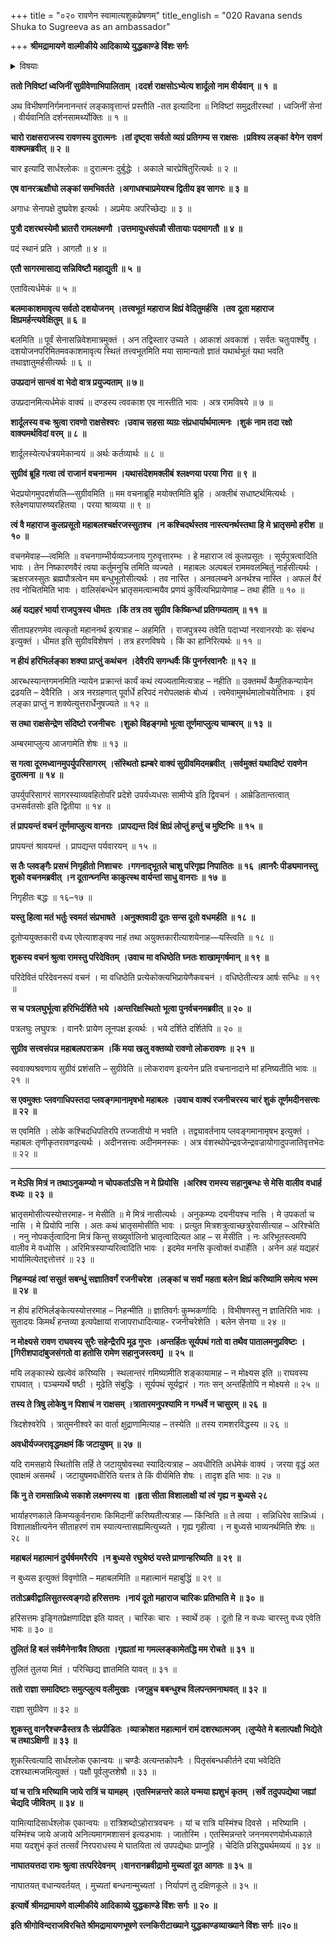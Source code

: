 +++
title = "०२० रावणेन स्वामात्यशुकप्रेषणम्"
title_english = "020 Ravana sends Shuka to Sugreeva as an ambassador"

+++
**श्रीमद्रामायणे वाल्मीकीये आदिकाव्ये युद्धकाण्डे विंशः सर्गः**


<details><summary>विषयाः</summary>

रावणचोदनयासागरोत्तरतीरमेत्य रामादिवृत्तान्तावगमनपूर्वकं लङ्कांपुनरागते नशार्दूलनाम्नाचारेणशवणे रामवृत्तान्तनिवेदनम् ॥ १ ॥ रावणप्रेषितेनपक्षिरूपधारिणाशुकनाम्नाराक्षसते नान्तरिक्षस्थेनैवसता सुग्रावे रावणसंदेशनिवेदनम् ॥ २ ॥ गगन मुद्गत्तैर्वानरैर्भूप्रापणपूर्वकंपीडितेनशुकेन स्वप्रार्थित रामनियोगात्तैर्विमोक्षणे पुनरन्तरिक्षमेत्यसुग्रीवंप्रति संदेशप्रार्थनम् ॥ ३ ॥ शुकंप्रतिसुग्रीवेणरावणे रामापराधात्पुत्रमित्रादिभिस्सहमारणप्रतिज्ञानरूपप्रतिसंदेश निवेदनचोदना ॥ ४ ॥ अङ्गदेन शुकेदूतत्व निषेधेनचारत्वसमर्थने वानरैः पुनर्ग्रहणेनबन्धनपूर्वकं तत्पीडनम् ॥५॥ शुकप्रार्थितेनरामेण तेभ्यस्तनिवारणम् ॥ ६॥

</details>


**ततो निविष्टां ध्वजिनीं सुग्रीवेणाभिपालिताम्** **।ददर्श राक्षसोऽभ्येत्य शार्दूलो नाम वीर्यवान् ॥ १** **॥**

अथ विभीषणनिर्गमनानन्तरं लङ्कावृत्तान्तं प्रस्तौति -तत इत्यादिना ॥ निविष्टां समुद्रतीरस्थां । ध्वजिनीं सेनां । वीर्यवानिति दर्शनसामर्थ्योक्तिः ॥ १ ॥

**चारो राक्षसराजस्य रावणस्य दुरात्मनः** **।तां दृष्ट्वा सर्वतो व्यग्रं प्रतिगम्य स राक्षसः** **।प्रविश्य लङ्कां** **वेगेन** **रावणं** **वाक्यमब्रवीत् ॥ २ ॥**

चार इत्यादि सार्धश्लोकः ॥ दुरात्मनः दुर्बुद्धेः । अकाले चारप्रेषितुरित्यर्थः ॥ २ ॥

**एष वानरऋक्षौघो लङ्कां समभिवर्तते** **।अगाधश्चाप्रमेयश्च द्वितीय इव सागरः ॥ ३ ॥**

अगाधः सेनापक्षे दुष्प्रवेश इत्यर्थः । अप्रमेयः अपरिच्छेद्यः ॥ ३ ॥

**पुत्रौ दशरथस्येमौ भ्रातरौ रामलक्ष्मणौ** **।उत्तमायुधसंपन्नौ सीतायाः पदमागतौ ॥ ४ ॥**

पदं स्थानं प्रति । आगतौ ॥ ४ ॥

**एतौ सागरमासाद्य सन्निविष्टौ महाद्युती ॥ ५ ॥**

एतावित्यर्धमेकं ॥ ५ ॥

**बलमाकाशमावृत्य सर्वतो दशयोजनम्** **।तत्त्वभूतं महाराज क्षिप्रं वेदितुमर्हसि** **।तव** **दूता महाराज क्षिप्रमर्हन्त्यवेक्षितुम् ॥ ६ ॥**

बलमिति ॥ पूर्वं सेनासन्निवेशमात्रमुक्तं । अन तद्विस्तार उच्यते । आकाशं अवकाशं । सर्वतः चतुःपार्श्वेषु । दशयोजनपरिमितमवकाशमावृत्य स्थितं तत्त्वभूतमिति मया सामान्यतो ज्ञातं यथार्थभूतं यथा भवति तथाज्ञातुमर्हसीत्यर्थः ॥ ६ ॥

**उपप्रदानं सान्त्वं वा भेदो वात्र प्रयुज्यताम् ॥ ७॥**

उपप्रदानमित्यर्धमेकं वाक्यं ॥ दण्डस्य त्ववकाश एव नास्तीति भावः । अत्र रामविषये ॥ ७ ॥

**शार्दूलस्य वचः श्रुत्वा रावणो राक्षसेश्वरः** **।उवाच सहसा व्यग्रः संप्रधार्यार्थमात्मनः** **।शुकं नाम तदा रक्षो वाक्यमर्थविदां वरम् ॥ ८ ॥**

शार्दूलस्येत्यर्धत्रयमेकान्वयं ॥ अर्थः कर्तव्यार्थः ॥ ८ ॥

**सुग्रीवं ब्रूहि गत्वा त्वं राजानं वचनान्मम** **।यथासंदेशमक्लीबं** **श्लक्ष्णया परया गिरा ॥ ९ ॥**

भेदप्रयोगमुपदर्शयति—सुग्रीवमिति ॥ मम वचनाब्रूहि मयोक्तमिति ब्रूहि । अक्लीबं सधाष्टर्थमित्यर्थः । श्लेक्ष्णयापारुष्यरहितया । परया श्राव्यया ॥ ९ ॥

**त्वं वै महाराज कुलप्रसूतो महाबलश्चर्क्षरजस्सुतश्च** **।न कश्चिदर्थस्तव नास्त्यनर्थस्तथा हि मे भ्रातृसमो हरीश ॥ १० ॥**

वचनमेवाह—त्वमिति ॥ वचनगाम्भीर्यव्यञ्जनाय गुरुवृत्तारम्भः । हे महाराज त्वं कुलप्रसूतः । सूर्यपुत्रत्वादिति भावः । तेन निष्कारणवैरं त्वया कर्तुमनुचि तमिति व्यज्यते । महाबलः अल्पबलं राममवलम्बितुं नार्हसीत्यर्थः । ऋक्षरजस्सुतः ब्रह्मपौत्रत्वेन मम बन्धुभूतोसीत्यर्थः । तव नास्ति । अनवलम्बने अनर्थश्च नास्ति । अफलं वैरं तव नोचितमिति भावः । वालिसंबन्धेन भ्रातृसमत्वान्मयैव प्रणयं कुर्वित्यभिप्रायेणाह – तथा हीति ॥ १० ॥

**अहं यद्यहरं भार्या राजपुत्रस्य धीमतः** **।किं तत्र तव सुग्रीव किष्किन्धां प्रतिगम्यताम् ॥ ११ ॥**

सीतापहरणमेव त्वत्कृतो महाननर्थ इत्यत्राह – अहमिति । राजपुत्रस्य तवेति पदाभ्यां नरवानरयोः कः संबन्ध इत्युक्तं । धीमत इति सुग्रीवविशेषणं । तत्र हरणविषये । किं का हानिरित्यर्थः ॥ ११ ॥

**न हीयं हरिभिर्लङ्का शक्या प्राप्तुं कथंचन** **।देवैरपि सगन्धर्वैः किं पुनर्नरवानरैः ॥ १२ ॥**

आरब्धस्यान्तगमनमिति न्यायेन प्रक्रान्तं कार्यं कथं त्यज्यतामित्यत्राह – नहीति ॥ उक्तमर्थं कैमुतिकन्यायेन द्रढयति – देवैरिति । अत्र नरग्रहणात् पूर्वार्धे हरिपदं नरोपलक्षकं बोध्यं । त्वमेवामुमर्थमालोचयेतिभावः । इयं लङ्का प्राप्तुं न शक्येत्युत्तरार्धेनुषज्यते ॥ १२ ॥

**स तथा राक्षसेन्द्रेण संदिष्टो रजनीचरः** **।शुको विहङ्गमो भूत्वा तूर्णमाप्लुत्य चाम्बरम् ॥ १३ ॥**

अम्बरमाप्लुत्य आजगामेति शेषः ॥ १३ ॥

**स गत्वा दूरमध्वानमुपर्युपरिसागरम्** **।संस्थितो ह्यम्बरे वाक्यं सुग्रीवमिदमब्रवीत्** **।सर्वमुक्तं यथादिष्टं रावणेन दुरात्मना ॥ १४ ॥**

उपर्युपरिसागरं सागरस्याव्यवहितोपरि प्रदेशे उपर्यध्यधसः सामीप्ये इति द्विवचनं । आम्रेडितान्तत्वात् उभसर्वतसोः इति द्वितीया ॥ १४ ॥

**तं प्रापयन्तं वचनं तूर्णमाप्लुत्य वानराः** **।प्रापद्यन्त दिवं क्षिप्रं लोप्तुं हन्तुं च मुष्टिभिः ॥ १५ ॥**

प्रापयन्तं श्रावयन्तं । प्रापद्यन्त पर्यवारयन् ॥ १५ ॥

**स तैः प्लवङ्गैः प्रसभं निगृहीतो निशाचरः** **।गगनाद्भूतले चाशु परिगृह्य निपातितः ॥ १६ ॥वानरैः पीड्यमानस्तु शुको वचनमब्रवीत्** **।न दूतान्घ्नन्ति** **काकुत्स्थ वार्यन्तां साधु वानराः ॥ १७ ॥**

निगृहीतः बद्धः ॥ १६–१७ ॥

**यस्तु हित्वा मतं भर्तुः स्वमतं संप्रभाषते** **।अनुक्तवादी दूतः सन्स दूतो वधमर्हति ॥ १८ ॥**

दूतोप्ययुक्तकारी वध्य एवेत्याशङ्क्य नाहं तथा अयुक्तकारीत्याशयेनाह—यस्त्विति ॥ १८ ॥

**शुकस्य वचनं श्रुत्वा रामस्तु परिदेवितम्** **।उवाच मा वधिष्ठेति** **घ्नतः शाखामृगर्षमान् ॥ १९ ॥**

परिदेवितं परिदेवनरूपं वचनं । मा वधिष्ठेति प्रत्येकोक्त्यभिप्रायेणैकवचनं । वधिष्ठेतीत्यत्र आर्षः सन्धिः ॥ १९ ॥

**स च पत्रलघुर्भूत्वा हरिभिर्दर्शिते भये** **।अन्तरिक्षस्थितो भूत्वा पुनर्वचनमब्रवीत् ॥ २० ॥**

पत्रलघुः लघुपत्रः । वानरैः प्रायेण लूनपक्ष इत्यर्थः । भये दर्शिते दर्शितेपि ॥ २० ॥

**सुग्रीव सत्त्वसंपन्न महाबलपराक्रम** **।किं मया खलु वक्तव्यो रावणो लोकरावणः ॥ २१ ॥**

स्ववाक्यश्रवणाय सुग्रीवं प्रशंसति – सुग्रीवेति ॥ लोकरावण इत्यनेन प्रति वचनानादाने मां हनिष्यतीति भावः ॥ २१ ॥

**स एवमुक्तः** **प्लवगाधिपस्तदा प्लवङ्गमानामृषभो महाबलः** **।उवाच वाक्यं रजनीचरस्य चारं शुकं तूर्णमदीनसत्त्वः ॥ २२ ॥**

स एवमिति । लोके कश्चिदधिपतिरपि तज्जातीयो न भवति । तद्व्यावर्तनाय प्लवङ्गमानामृषभ इत्युक्तं । महाबलः तृणीकृतरावणइत्यर्थः । अदीनसत्त्वः अदीनमनस्कः । अत्र वंशस्थोपेन्द्रवजेन्द्रवज्रायोगादुपजातिवृत्तभेदः ॥ २२ ॥

****

**न मेऽसि मित्रं न तथाऽनुकम्प्यो न चोपकर्ताऽसि न मे प्रियोसि** **।अरिश्व रामस्य सहानुबन्धः से मेसि वालीव वधार्ह वध्यः ॥ २३ ॥**

भ्रातृसमोसीत्यस्योत्तरमाह- न मेसीति ॥ मे मित्रं नासीत्यर्थः । अनुकम्प्यः दयनीयश्च नासि । मे उपकर्ता च नासि । मे प्रियोपि नासि । अतः कथं भ्रातृसमोसीति भावः । प्रत्युत मित्रशत्रुत्वाच्छत्रुरेवासीत्याह – अरिश्चेति । ननु नोपकर्तृत्वादिना मित्रं किन्तु सख्युर्वालिनो भ्रातृत्वादित्यत आह – स मेसीति । नः अरिभूतस्त्वमपि वालीव मे वध्योसि । अरिमित्रस्याप्यरित्वादिति भावः । इदमेव मनसि कृत्वोक्तं वधार्हेति । अनेन अहं यद्यहरं भार्यामित्येतद्दत्तोत्तरं ॥ २३ ॥

**निहन्म्यहं त्वां ससुतं सबन्धुं सज्ञातिवर्गं** **रजनीचरेश** **।लङ्कां च सर्वां** **महता बलेन क्षिप्रं करिष्यामि समेत्य भस्म** **॥ २४ ॥**

न हीयं हरिभिर्लङ्केत्यस्योत्तरमाह – निहन्मीति ॥ ज्ञातिवर्गः कुम्भकर्णादिः । विभीषणस्तु न ज्ञातिरिति भावः । सुतादयः किमर्थं हन्तव्या इत्यपेक्षायां राजापराधादित्याह- रजनीचरेशेति । बलेन सेनया ॥ २४ ॥

**न मोक्ष्यसे रावण राघवस्य सुरैः सहेन्द्रैरपि मूढ गुप्तः** **।अन्तर्हितः सूर्यपथं गतो वा तथैव पातालमनुप्रविष्टः** **।\[गिरीशपादांबुजसंगतो वा हतोसि रामेण सहानुजस्त्वम्\]** **॥** **२५ ॥**

मयि लङ्कास्थे खल्वेवं करिष्यसि । स्थलान्तरं गमिष्यामीति शङ्कायामाह – न मोक्ष्यस इति ॥ राघवस्य राघवात् । पञ्चम्यर्थे षष्ठी । मूढेति संबुद्धिः । सूर्यपथं सूर्यद्वारं । गतः सन् अन्तर्हितोपि न मोक्ष्यसे ॥ २५ ॥

**तस्य ते त्रिषु लोकेषु न पिशाचं न राक्षसम्** **।त्रातारमनुपश्यामि न गन्धर्वे न चासुरम् ॥ २६ ॥**

त्रिदशेश्वरेपि । त्रातुमनीश्वरे का वार्ता क्षुद्राणामित्याह – तस्येति ॥ तस्य रामशरविद्धस्य ॥ २६ ॥

**अवधीर्यज्जरावृद्धमक्षमं किं जटायुषम् ॥ २७ ॥**

यदि रामसहाये स्थितोसि तर्हि ते जटायुषोवस्था स्यादित्यत्राह – अवधीरिति अर्धमेकं वाक्यं । जरया वृद्धं अत एवाक्षमं असमर्थं । जटायुषमवधीरिति यत्तत्र ते किं वीर्यमिति शेषः । तादृश इति भावः ॥ २७ ॥

**किं नु ते रामसान्निध्ये सकाशे लक्ष्मणस्य वा** **।हृता सीता विशालाक्षी यां त्वं गृह्य न बुध्यसे २८**

भार्याहरणकाले किमप्यकुर्वनरामः किमिदानीं करिष्यतीत्यत्राह — किंन्विति ॥ ते त्वया । सन्निधिरेव सान्निध्यं । विशालाक्षीत्यनेन सीताहरणं राम स्यात्यन्तासह्यमित्युच्यते । गृह्य गृहीत्वा । न बुध्यसे भाव्यनर्थमिति शेषः ॥ २८ ॥

**महाबलं महात्मानं दुर्घर्षममरैरपि** **।न बुध्यसे रघुश्रेष्ठं यस्ते प्राणान्हरिष्यति ॥ २९ ॥**

न बुध्यस इत्युक्तं विवृणोति – महाबलमिति ॥ महात्मानं महाबुद्धिं ॥ २९ ॥

**ततोऽब्रवीद्वालिसुतस्त्वङ्गदो हरिसत्तमः** **।नायं दूतो महाराज चारिकः प्रतिभाति मे ॥ ३० ॥**

हरिसत्तमः इङ्गितप्रेक्षणादिज्ञ इति यावत् । चारिकः चारः । स्वार्थे ठक् । दूतो हि न वध्यः चारस्तु वध्य एवेति भावः ॥ ३० ॥

**तुलितं हि बलं सर्वमैनेनात्रैव तिष्ठता** **।गृह्यतां मा गमल्लङ्कामेतद्धि मम रोचते ॥ ३१ ॥**

तुलितं तुलया मितं । परिच्छिद्य ज्ञातमिति यावत् ॥ ३१ ॥

**ततो राज्ञा समादिष्टाः समुत्प्लुत्य वलीमुखाः** **।जगृहुच बबन्धुश्च विलपन्तमनाथवत् ॥ ३२ ॥**

राज्ञा सुग्रीवेण ॥ ३२ ॥

**शुकस्तु वानरैश्चण्डैस्तत्र तैः संप्रपीडितः** **।व्याक्रोशत महात्मानं रामं दशरथात्मजम्** **।लुप्येते मे बलात्पक्षौ भिद्येते च तथाऽक्षिणी ॥ ३३ ॥**

शुकस्त्वित्यादि सार्धश्लोक एकान्वयः ॥ चण्डैः अत्यन्तकोपनैः । पितृसंबन्धकीर्तने दया भवेदिति दशरथात्मजमित्युक्तं । पक्षौ पूर्वलुप्तशेषौ ॥ ३३ ॥

**यां च रात्रि मरिष्यामि जाये रात्रिं च यामहम्** **।एतस्मिन्नन्तरे काले यन्मया ह्यशुभं कृतम्** **।सर्वे तदुपपद्येथा जह्यां चेद्यदि जीवितम् ॥ ३४ ॥**

यामित्यादिसार्धश्लोक एकान्वयः ॥ रात्रिशब्दोऽहोरात्रवचनः । यां च रात्रि यस्मिंश्च दिवसे । मरिष्यामि । यस्मिंश्च जाये अजाये अनित्यमागमशासनं इत्यडभावः । जातोस्मि । एतस्मिन्नन्तरे जननमरणयोर्मध्यकाले मया यदशुभं कृतं तत्सर्वं निरपराधस्य मे घातयिता त्वं उपपद्येथाः प्राप्नुहि । चेदिति प्रसिद्ध्यर्थमव्ययं ॥ ३४ ॥

**नाघातयत्तदा रामः श्रुत्वा तत्परिदेवनम्** **।वानरानब्रवीद्रामो मुच्यतां दूत आगतः ॥ ३५ ॥**

नाघातयत् वधान्यवर्तयत् । मुच्यतां बन्धनान्मुच्यतां । निर्यापणं तु दक्षिणकूले ॥ ३५ ॥

**इत्यार्षे** **श्रीमद्रामायणे वाल्मीकीये आदिकाव्ये युद्धकाण्डे विंशः सर्गः ॥ २० ॥**

**इति श्रीगोविन्दराजविरचिते श्रीमद्रामायणभूषणे रत्नकिरीटाख्याने युद्धकाण्डव्याख्याने विंशः सर्गः ॥२०॥**
